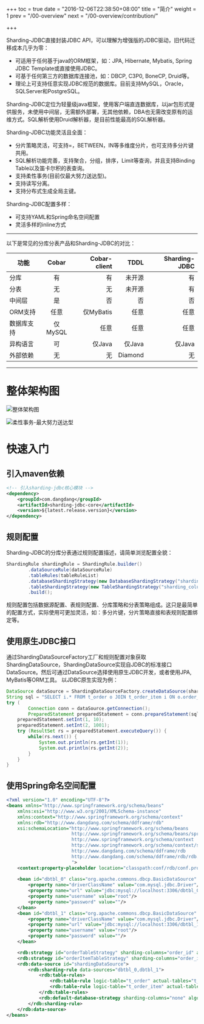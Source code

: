 +++
toc = true
date = "2016-12-06T22:38:50+08:00"
title = "简介"
weight = 1
prev = "/00-overview"
next = "/00-overview/contribution/"

+++

Sharding-JDBC直接封装JDBC API，可以理解为增强版的JDBC驱动，旧代码迁移成本几乎为零：

* 可适用于任何基于java的ORM框架，如：JPA, Hibernate, Mybatis, Spring JDBC Template或直接使用JDBC。
* 可基于任何第三方的数据库连接池，如：DBCP, C3P0, BoneCP, Druid等。
* 理论上可支持任意实现JDBC规范的数据库。目前支持MySQL，Oracle，SQLServer和PostgreSQL。

Sharding-JDBC定位为轻量级java框架，使用客户端直连数据库，以jar包形式提供服务，未使用中间层，无需额外部署，无其他依赖，DBA也无需改变原有的运维方式。SQL解析使用Druid解析器，是目前性能最高的SQL解析器。

Sharding-JDBC功能灵活且全面：

* 分片策略灵活，可支持=，BETWEEN，IN等多维度分片，也可支持多分片键共用。
* SQL解析功能完善，支持聚合，分组，排序，Limit等查询，并且支持Binding Table以及笛卡尔积的表查询。
* 支持柔性事务(目前仅最大努力送达型)。
* 支持读写分离。
* 支持分布式生成全局主键。

Sharding-JDBC配置多样：

* 可支持YAML和Spring命名空间配置
* 灵活多样的inline方式

***

以下是常见的分库分表产品和Sharding-JDBC的对比：

| 功能          | Cobar         | Cobar-client  | TDDL        | Sharding-JDBC  |
| ------------- |:-------------:| -------------:| -----------:|---------------:|
| 分库          | 有            | 有             | 未开源      | 有              |
| 分表          | 无            | 无             | 未开源      | 有              |
| 中间层        | 是            | 否             | 否          | 否              |
| ORM支持       | 任意          | 仅MyBatis      | 任意        | 任意            |
| 数据库支持     | 仅MySQL       | 任意           | 任意        | 任意            |
| 异构语言       | 可           | 仅Java          | 仅Java     | 仅Java          |
| 外部依赖       | 无           | 无              | Diamond    | 无              |

***

# 整体架构图

![整体架构图](/img/architecture.png)

![柔性事务-最大努力送达型]( /img/architecture-soft-transaction-bed.png)

# 快速入门

## 引入maven依赖

```xml
<!-- 引入sharding-jdbc核心模块 -->
<dependency>
    <groupId>com.dangdang</groupId>
    <artifactId>sharding-jdbc-core</artifactId>
    <version>${latest.release.version}</version>
</dependency>
```

## 规则配置
Sharding-JDBC的分库分表通过规则配置描述，请简单浏览配置全貌：

```java
ShardingRule shardingRule = ShardingRule.builder()
        .dataSourceRule(dataSourceRule)
        .tableRules(tableRuleList)
        .databaseShardingStrategy(new DatabaseShardingStrategy("sharding_column", new XXXShardingAlgorithm()))
        .tableShardingStrategy(new TableShardingStrategy("sharding_column", new XXXShardingAlgorithm())))
        .build();
```

规则配置包括数据源配置、表规则配置、分库策略和分表策略组成。这只是最简单的配置方式，实际使用可更加灵活，如：多分片键，分片策略直接和表规则配置绑定等。

## 使用原生JDBC接口
通过ShardingDataSourceFactory工厂和规则配置对象获取ShardingDataSource，ShardingDataSource实现自JDBC的标准接口DataSource。然后可通过DataSource选择使用原生JDBC开发，或者使用JPA, MyBatis等ORM工具。
以JDBC原生实现为例：

```java
DataSource dataSource = ShardingDataSourceFactory.createDataSource(shardingRule);
String sql = "SELECT i.* FROM t_order o JOIN t_order_item i ON o.order_id=i.order_id WHERE o.user_id=? AND o.order_id=?";
try (
        Connection conn = dataSource.getConnection();
        PreparedStatement preparedStatement = conn.prepareStatement(sql)) {
    preparedStatement.setInt(1, 10);
    preparedStatement.setInt(2, 1001);
    try (ResultSet rs = preparedStatement.executeQuery()) {
        while(rs.next()) {
            System.out.println(rs.getInt(1));
            System.out.println(rs.getInt(2));
        }
    }
}
```

## 使用Spring命名空间配置

```xml
<?xml version="1.0" encoding="UTF-8"?>
<beans xmlns="http://www.springframework.org/schema/beans"
    xmlns:xsi="http://www.w3.org/2001/XMLSchema-instance" 
    xmlns:context="http://www.springframework.org/schema/context"
    xmlns:rdb="http://www.dangdang.com/schema/ddframe/rdb" 
    xsi:schemaLocation="http://www.springframework.org/schema/beans 
                        http://www.springframework.org/schema/beans/spring-beans.xsd
                        http://www.springframework.org/schema/context 
                        http://www.springframework.org/schema/context/spring-context.xsd 
                        http://www.dangdang.com/schema/ddframe/rdb 
                        http://www.dangdang.com/schema/ddframe/rdb/rdb.xsd 
                        ">
    <context:property-placeholder location="classpath:conf/rdb/conf.properties" ignore-unresolvable="true"/>
    
    <bean id="dbtbl_0" class="org.apache.commons.dbcp.BasicDataSource" destroy-method="close">
        <property name="driverClassName" value="com.mysql.jdbc.Driver"/>
        <property name="url" value="jdbc:mysql://localhost:3306/dbtbl_0"/>
        <property name="username" value="root"/>
        <property name="password" value=""/>
    </bean>
    <bean id="dbtbl_1" class="org.apache.commons.dbcp.BasicDataSource" destroy-method="close">
        <property name="driverClassName" value="com.mysql.jdbc.Driver"/>
        <property name="url" value="jdbc:mysql://localhost:3306/dbtbl_1"/>
        <property name="username" value="root"/>
        <property name="password" value=""/>
    </bean>

    <rdb:strategy id="orderTableStrategy" sharding-columns="order_id" algorithm-expression="t_order_${order_id.longValue() % 4}"/>
    <rdb:strategy id="orderItemTableStrategy" sharding-columns="order_id" algorithm-expression="t_order_item_${order_id.longValue() % 4}"/>
    <rdb:data-source id="shardingDataSource">
        <rdb:sharding-rule data-sources="dbtbl_0,dbtbl_1">
            <rdb:table-rules>
                <rdb:table-rule logic-table="t_order" actual-tables="t_order_${0..3}" table-strategy="orderTableStrategy"/>
                <rdb:table-rule logic-table="t_order_item" actual-tables="t_order_item_${0..3}" table-strategy="orderItemTableStrategy"/>
            </rdb:table-rules>
            <rdb:default-database-strategy sharding-columns="none" algorithm-class="com.dangdang.ddframe.rdb.sharding.api.strategy.database.NoneDatabaseShardingAlgorithm"/>
        </rdb:sharding-rule>
    </rdb:data-source>
</beans>
```

